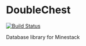 DoubleChest
============

[![Build Status](https://travis-ci.org/Minestack/Uranium.svg?branch=master)](https://travis-ci.org/Minestack/Uranium)

Database library for Minestack
